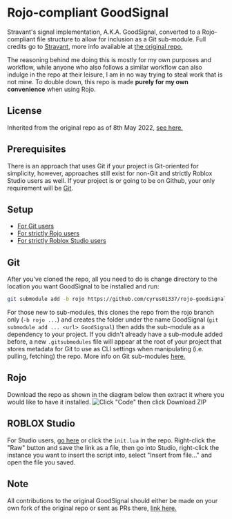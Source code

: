 # Rojo-compliant GoodSignal
Stravant's signal implementation, A.K.A. GoodSignal, converted to a Rojo-compliant file structure to allow for inclusion as a Git sub-module. Full credits go to [Stravant](https://github.com/stravant), more info available at [the original repo.](https://github.com/stravant/goodsignal)

The reasoning behind me doing this is mostly for my own purposes and workflow, while anyone who also follows a similar workflow can also indulge in the repo at their leisure, I am in no way trying to steal work that is not mine. To double down, this repo is made **purely for my own convenience** when using Rojo.


## License
Inherited from the original repo as of 8th May 2022, [see here.](https://github.com/cyrus01337/rojo-goodsignal/blob/rojo/LICENSE)


## Prerequisites
There is an approach that uses Git if your project is Git-oriented for simplicity, however, approaches still exist for non-Git and strictly Roblox Studio users as well. If your project is or going to be on Github, your only requirement will be [Git](https://git-scm.com/).


## Setup
- [For Git users](https://github.com/cyrus01337/rojo-goodsignal#Git)
- [For strictly Rojo users](https://github.com/cyrus01337/rojo-goodsignal#Rojo)
- [For strictly Roblox Studio users](https://github.com/cyrus01337/rojo-goodsignal#ROBLOX-Studio)


## Git
After you've cloned the repo, all you need to do is change directory to the location you want GoodSignal to be installed and run:
```sh
git submodule add -b rojo https://github.com/cyrus01337/rojo-goodsignal.git GoodSignal
```

For those new to sub-modules, this clones the repo from the rojo branch only (`-b rojo ...`) and creates the folder under the name GoodSignal (`git submodule add ... <url> GoodSignal`) then adds the sub-module as a dependency to your project. If you didn't already have a sub-module added before, a new `.gitsubmodules` file will appear at the root of your project that stores metadata for Git to use as CLI settings when manipulating (i.e. pulling, fetching) the repo. More info on Git sub-modules [here.](https://git-scm.com/book/en/v2/Git-Tools-Submodules)


## Rojo
Download the repo as shown in the diagram below then extract it where you would like to have it installed.
![Click "Code" then click Download ZIP](https://i.imgur.com/CoMPFJb.png)


## ROBLOX Studio
For Studio users, [go here](https://github.com/cyrus01337/rojo-goodsignal/blob/rojo/init.lua) or click the `init.lua` in the repo. Right-click the "Raw" button and save the link as a file, then go into Studio, right-click the instance you want to insert the script into, select "Insert from file..." and open the file you saved.


## Note
All contributions to the original GoodSignal should either be made on your own fork of the original repo or sent as PRs there, [link here.](https://github.com/stravant/goodsignal)

